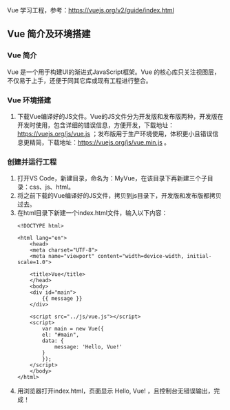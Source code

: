 Vue 学习工程，参考：https://vuejs.org/v2/guide/index.html

## Vue 简介及环境搭建

### Vue 简介
Vue 是一个用于构建UI的渐进式JavaScript框架。Vue 的核心库只关注视图层，不仅易于上手，还便于同其它库或现有工程进行整合。

### Vue 环境搭建
1. 下载Vue编译好的JS文件。Vue的JS文件分为开发版和发布版两种，开发版在开发时使用，包含详细的错误信息，方便开发，下载地址： https://vuejs.org/js/vue.js ；发布版用于生产环境使用，体积更小且错误信息更精简，下载地址：https://vuejs.org/js/vue.min.js 。

### 创建并运行工程
1. 打开VS Code，新建目录，命名为：MyVue，在该目录下再新建三个子目录：css、js、html。
2. 将之前下载的Vue编译好的JS文件，拷贝到js目录下，开发版和发布版都拷贝过去。
3. 在html目录下新建一个index.html文件，输入以下内容：
    ```
    <!DOCTYPE html>

    <html lang="en">
        <head>
        <meta charset="UTF-8">
        <meta name="viewport" content="width=device-width, initial-scale=1.0">

        <title>Vue</title>
        </head>
        <body>
        <div id="main">
            {{ message }}
        </div>

        <script src="../js/vue.js"></script>
        <script>
            var main = new Vue({
            el: "#main",
            data: {
                message: 'Hello, Vue!'
            }
            });
        </script>
        </body>
    </html>
    ```
4. 用浏览器打开index.html，页面显示 Hello, Vue! ，且控制台无错误输出，完成！